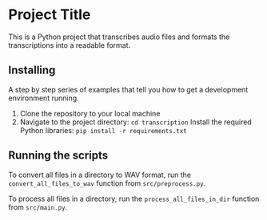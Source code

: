 # Project Title
This is a Python project that transcribes audio files and formats the transcriptions into a readable format.


## Installing
A step by step series of examples that tell you how to get a development environment running.

1. Clone the repository to your local machine
2. Navigate to the project directory:
`cd transcription`
Install the required Python libraries:
`pip install -r requirements.txt`



## Running the scripts
To convert all files in a directory to WAV format, run the `convert_all_files_to_wav` function from `src/preprocess.py`.

To process all files in a directory, run the `process_all_files_in_dir` function from `src/main.py`.
